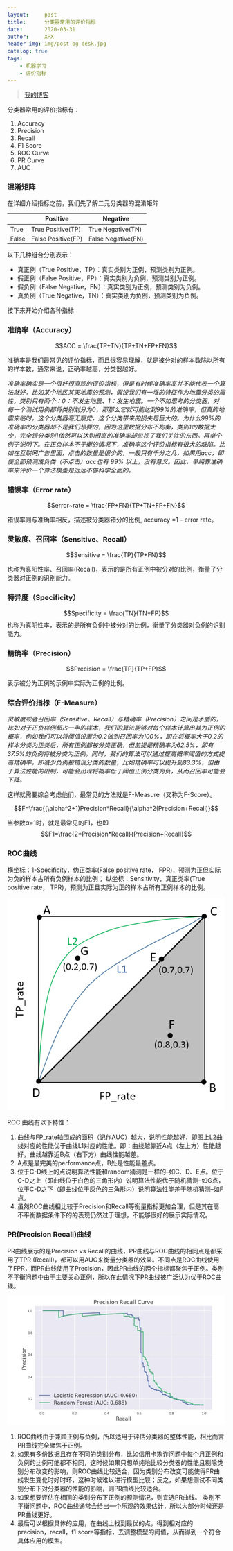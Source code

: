 ```yaml
---
layout:     post
title:      分类器常用的评价指标
date:       2020-03-31
author:     XPX
header-img: img/post-bg-desk.jpg
catalog: true
tags:
    - 机器学习
    - 评价指标
---
```

> [我的博客](http://xjxpx.github.io)

分类器常用的评价指标有：

1. Accuracy
2. Precision
3. Recall
4. F1 Score
5. ROC Curve
6. PR Curve
7. AUC

### 混淆矩阵
在详细介绍指标之前，我们先了解二元分类器的混淆矩阵

||Positive|Negative|
|----|----|----|
|True|True Positive(TP)|True Negative(TN)|
|False|False Positive(FP)|False Negative(FN)|

以下几种组合分别表示：

- 真正例（True Positive，TP）：真实类别为正例，预测类别为正例。
- 假正例（False Positive，FP）：真实类别为负例，预测类别为正例。
- 假负例（False Negative，FN）：真实类别为正例，预测类别为负例。
- 真负例（True Negative，TN）：真实类别为负例，预测类别为负例。

接下来开始介绍各种指标

### 准确率（Accuracy）

$$ACC = \frac{TP+TN}{TP+TN+FP+FN}$$

准确率是我们最常见的评价指标，而且很容易理解，就是被分对的样本数除以所有的样本数，通常来说，正确率越高，分类器越好。

*准确率确实是一个很好很直观的评价指标，但是有时候准确率高并不能代表一个算法就好。比如某个地区某天地震的预测，假设我们有一堆的特征作为地震分类的属性，类别只有两个：0：不发生地震、1：发生地震。一个不加思考的分类器，对每一个测试用例都将类别划分为0，那那么它就可能达到99%的准确率，但真的地震来临时，这个分类器毫无察觉，这个分类带来的损失是巨大的。为什么99%的准确率的分类器却不是我们想要的，因为这里数据分布不均衡，类别1的数据太少，完全错分类别1依然可以达到很高的准确率却忽视了我们关注的东西。再举个例子说明下。在正负样本不平衡的情况下，准确率这个评价指标有很大的缺陷。比如在互联网广告里面，点击的数量是很少的，一般只有千分之几，如果用acc，即使全部预测成负类（不点击）acc也有 99% 以上，没有意义。因此，单纯靠准确率来评价一个算法模型是远远不够科学全面的。*

### 错误率（Error rate）

$$error~rate = \frac{FP+FN}{TP+TN+FP+FN}$$

错误率则与准确率相反，描述被分类器错分的比例, accuracy =1 - error rate。

### 灵敏度、召回率（Sensitive、Recall）

$$Sensitive = \frac{TP}{TP+FN}$$

也称为真阳性率、召回率(Recall)，表示的是所有正例中被分对的比例，衡量了分类器对正例的识别能力。

### 特异度（Specificity）

$$Specificity = \frac{TN}{TN+FP}$$
也称为真阴性率，表示的是所有负例中被分对的比例，衡量了分类器对负例的识别能力。

### 精确率（Precision）

$$Precision = \frac{TP}{TP+FP}$$

表示被分为正例的示例中实际为正例的比例。

### 综合评价指标（F-Measure）

*灵敏度或者召回率（Sensitive、Recall）与精确率（Precision）之间是矛盾的，比如对于正负样例都占一半的样本，我们的算法能够对每个样本计算出其为正例的概率，例如我们可以将阈值设置为0.2做到召回率为100%，即在将概率大于0.2的样本分类为正类后，所有正例都被分类正确，但前提是精确率为62.5%，即有37.5%的负例将被分类为正例。同时，我们的算法可以通过提高概率阈值的方式提高精确率，即减少负例被错误分类的数量，比如精确率可以提升到83.3%，但由于算法性能的限制，可能会出现将概率低于阈值正例分类为负，从而召回率可能会下降。*

这样就需要综合考虑他们，最常见的方法就是F-Measure（又称为F-Score）。

$$F=\frac{(\alpha^2+1)Precision*Recall}{\alpha^2(Precision+Recall)}$$

当参数α=1时，就是最常见的F1，也即
$$F1=\frac{2*Precision*Recall}{Precision+Recall}$$

### ROC曲线

横坐标：1-Specificity，伪正类率(False positive rate， FPR)，预测为正但实际为负的样本占所有负例样本的比例；
纵坐标：Sensitivity，真正类率(True positive rate， TPR)，预测为正且实际为正的样本占所有正例样本的比例。

<center>
    <img
    src="https://raw.githubusercontent.com/xjxpx/xjxpx.github.io/master/img/2020/03/评价指标AUC.png">
</center>

ROC 曲线有以下特性：

1. 曲线与FP_rate轴围成的面积（记作AUC）越大，说明性能越好，即图上L2曲线对应的性能优于曲线L1对应的性能。即：曲线越靠近A点（左上方）性能越好，曲线越靠近B点（右下方）曲线性能越差。
2. A点是最完美的performance点，B处是性能最差点。
3. 位于C-D线上的点说明算法性能和random猜测是一样的–如C、D、E点。位于C-D之上（即曲线位于白色的三角形内）说明算法性能优于随机猜测–如G点，位于C-D之下（即曲线位于灰色的三角形内）说明算法性能差于随机猜测–如F点。
4. 虽然ROC曲线相比较于Precision和Recall等衡量指标更加合理，但是其在高不平衡数据条件下的的表现仍然过于理想，不能够很好的展示实际情况。

### PR(Precision Recall)曲线

PR曲线展示的是Precision vs Recall的曲线，PR曲线与ROC曲线的相同点是都采用了TPR (Recall)，都可以用AUC来衡量分类器的效果。不同点是ROC曲线使用了FPR，而PR曲线使用了Precision，因此PR曲线的两个指标都聚焦于正例。类别不平衡问题中由于主要关心正例，所以在此情况下PR曲线被广泛认为优于ROC曲线。

<center>
    <img
    src="https://raw.githubusercontent.com/xjxpx/xjxpx.github.io/master/img/2020/03/评价指标PR曲线.jpg">
</center>

1. ROC曲线由于兼顾正例与负例，所以适用于评估分类器的整体性能，相比而言PR曲线完全聚焦于正例。
2. 如果有多份数据且存在不同的类别分布，比如信用卡欺诈问题中每个月正例和负例的比例可能都不相同，这时候如果只想单纯地比较分类器的性能且剔除类别分布改变的影响，则ROC曲线比较适合，因为类别分布改变可能使得PR曲线发生变化时好时坏，这种时候难以进行模型比较；反之，如果想测试不同类别分布下对分类器的性能的影响，则PR曲线比较适合。
3. 如果想要评估在相同的类别分布下正例的预测情况，则宜选PR曲线。
类别不平衡问题中，ROC曲线通常会给出一个乐观的效果估计，所以大部分时候还是PR曲线更好。
4. 最后可以根据具体的应用，在曲线上找到最优的点，得到相对应的precision，recall，f1 score等指标，去调整模型的阈值，从而得到一个符合具体应用的模型。